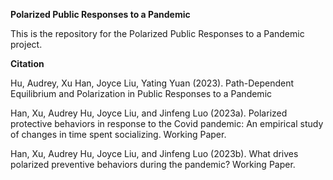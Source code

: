 **Polarized Public Responses to a Pandemic**

This is the repository for the Polarized Public Responses to a Pandemic project.

**Citation**

Hu, Audrey, Xu Han, Joyce Liu, Yating Yuan (2023). Path-Dependent Equilibrium and Polarization in Public Responses to a Pandemic

Han, Xu, Audrey Hu, Joyce Liu, and Jinfeng Luo (2023a). Polarized protective behaviors in response to the Covid pandemic: An empirical study of changes in time spent socializing. Working Paper.

Han, Xu, Audrey Hu, Joyce Liu, and Jinfeng Luo (2023b). What drives polarized preventive behaviors during the pandemic? Working Paper.
 
